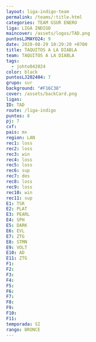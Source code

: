 ```yaml
---
layout: liga-indigo-team
permalink: /teams/:title.html
categories: TEAM GSUR ENERO
liga: LIGA INDIGO
maincover: /assets/logos/TAD.png
puntosLJMAYO24: 9
date: 2020-08-29 10:29:20 +0700
title: TAQUITOS A LA DIABLA
team: TAQUITOS A LA DIABLA
tags:
  - johto042024
color: black
puntosLJ202404: 7
grupo: sur
background: "#F16C38"
cover: /assets/backCard.png
ligas: 
ID: TAD
route: /liga-indigo
puntos: 8
pj: 7
cxf: 
pais: mx
region: LAN
rec1: loss
rec2: loss
rec3: win
rec4: loss
rec5: loss
rec6: sup
rec7: des
rec8: loss
rec9: loss
rec10: win
rec11: sup
E1: TSR
E2: PLAT
E3: PEARL
E4: SPH
E5: DARK
E6: EVL
E7: ZTG
E8: STMN
E9: VOLT
E10: AD
E11: ZTG
F1: 
F2: 
F3: 
F4: 
F5: 
F6: 
F7: 
F8: 
F9: 
F10: 
F11: 
temporada: SI
rango: BRONCE
---
```



